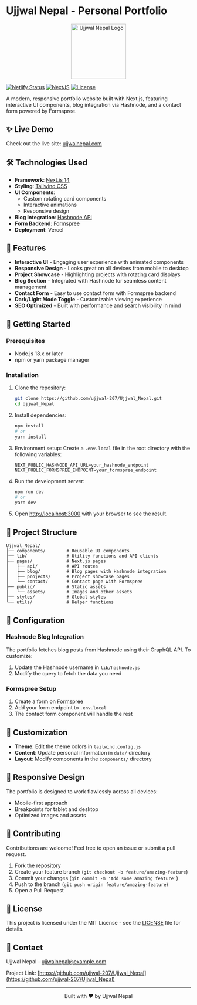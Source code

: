 # Ujjwal Nepal - Personal Portfolio

<div align="center">
  <img src="public/assets/logo.png" alt="Ujjwal Nepal Logo" width="150" />
</div>

[![Netlify Status](https://api.netlify.com/api/v1/badges/your-netlify-id/deploy-status)](https://app.netlify.com/sites/ujjwal-nepal/deploys)
[![NextJS](https://img.shields.io/badge/Next.js-14-black)](https://nextjs.org/)
[![License](https://img.shields.io/badge/License-MIT-blue.svg)](LICENSE)

A modern, responsive portfolio website built with Next.js, featuring interactive UI components, blog integration via Hashnode, and a contact form powered by Formspree.

## ✨ Live Demo

Check out the live site: [ujjwalnepal.com](https://ujjwalnepal.com)

## 🛠️ Technologies Used

- **Framework**: [Next.js 14](https://nextjs.org/)
- **Styling**: [Tailwind CSS](https://tailwindcss.com/)
- **UI Components**:
  - Custom rotating card components
  - Interactive animations
  - Responsive design
- **Blog Integration**: [Hashnode API](https://hashnode.com/)
- **Form Backend**: [Formspree](https://formspree.io/)
- **Deployment**: Vercel

## 🌟 Features

- **Interactive UI** - Engaging user experience with animated components
- **Responsive Design** - Looks great on all devices from mobile to desktop
- **Project Showcase** - Highlighting projects with rotating card displays
- **Blog Section** - Integrated with Hashnode for seamless content management
- **Contact Form** - Easy to use contact form with Formspree backend
- **Dark/Light Mode Toggle** - Customizable viewing experience
- **SEO Optimized** - Built with performance and search visibility in mind

## 🚀 Getting Started

### Prerequisites

- Node.js 18.x or later
- npm or yarn package manager

### Installation

1. Clone the repository:
   ```bash
   git clone https://github.com/ujjwal-207/Ujjwal_Nepal.git
   cd Ujjwal_Nepal
   ```

2. Install dependencies:
   ```bash
   npm install
   # or
   yarn install
   ```

3. Environment setup:
   Create a `.env.local` file in the root directory with the following variables:
   ```
   NEXT_PUBLIC_HASHNODE_API_URL=your_hashnode_endpoint
   NEXT_PUBLIC_FORMSPREE_ENDPOINT=your_formspree_endpoint
   ```

4. Run the development server:
   ```bash
   npm run dev
   # or
   yarn dev
   ```

5. Open [http://localhost:3000](http://localhost:3000) with your browser to see the result.

## 📝 Project Structure

```
Ujjwal_Nepal/
├── components/        # Reusable UI components
├── lib/               # Utility functions and API clients
├── pages/             # Next.js pages
│   ├── api/           # API routes
│   ├── blog/          # Blog pages with Hashnode integration
│   ├── projects/      # Project showcase pages
│   └── contact/       # Contact page with Formspree
├── public/            # Static assets
│   └── assets/        # Images and other assets
├── styles/            # Global styles
└── utils/             # Helper functions
```

## 🔧 Configuration

### Hashnode Blog Integration

The portfolio fetches blog posts from Hashnode using their GraphQL API. To customize:

1. Update the Hashnode username in `lib/hashnode.js`
2. Modify the query to fetch the data you need

### Formspree Setup

1. Create a form on [Formspree](https://formspree.io/)
2. Add your form endpoint to `.env.local`
3. The contact form component will handle the rest

## 🎨 Customization

- **Theme**: Edit the theme colors in `tailwind.config.js`
- **Content**: Update personal information in `data/` directory
- **Layout**: Modify components in the `components/` directory

## 📱 Responsive Design

The portfolio is designed to work flawlessly across all devices:
- Mobile-first approach
- Breakpoints for tablet and desktop
- Optimized images and assets

## 🤝 Contributing

Contributions are welcome! Feel free to open an issue or submit a pull request.

1. Fork the repository
2. Create your feature branch (`git checkout -b feature/amazing-feature`)
3. Commit your changes (`git commit -m 'Add some amazing feature'`)
4. Push to the branch (`git push origin feature/amazing-feature`)
5. Open a Pull Request

## 📄 License

This project is licensed under the MIT License - see the [LICENSE](LICENSE) file for details.

## 👤 Contact

Ujjwal Nepal - [ujjwalnepal@example.com](mailto:ujjwalnepal@example.com)

Project Link: [https://github.com/ujjwal-207/Ujjwal_Nepal](https://github.com/ujjwal-207/Ujjwal_Nepal)

---

<div align="center">
  <p>Built with ❤️ by Ujjwal Nepal</p>
</div>